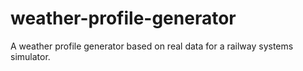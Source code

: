 # weather-profile-generator
A weather profile generator based on real data for a railway systems simulator.
